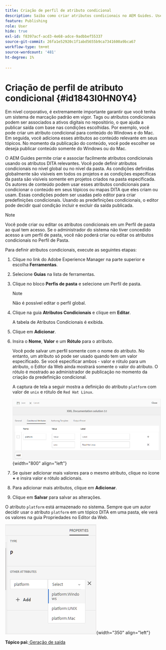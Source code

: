 ```yaml
---
title: Criação de perfil de atributo condicional
description: Saiba como criar atributos condicionais no AEM Guides. Use atributos condicionais na pasta e perfis globais para condicionar seu conteúdo.
feature: Publishing
role: User
hide: true
exl-id: f8397acf-acd3-4e68-adce-9adbbef55337
source-git-commit: 26fa1e52920c1f1abd5655b9ca7341600a9bca67
workflow-type: tm+mt
source-wordcount: '481'
ht-degree: 1%

---
```


# Criação de perfil de atributo condicional {#id1843I0HN0Y4}

Em nível corporativo, é extremamente importante garantir que você tenha um sistema de marcação padrão em vigor. Tags ou atributos condicionais podem ser associados a ativos digitais no repositório, o que ajuda a publicar saída com base nas condições escolhidas. Por exemplo, você pode criar um atributo condicional para conteúdo do Windows e do Mac. Em seguida, você adiciona esses atributos ao conteúdo relevante em seus tópicos. No momento da publicação do conteúdo, você pode escolher se deseja publicar conteúdo somente do Windows ou do Mac.

O AEM Guides permite criar e associar facilmente atributos condicionais usando os atributos DITA relevantes. Você pode definir atributos condicionais no nível global ou no nível da pasta. As condições definidas globalmente são visíveis em todos os projetos e as condições específicas da pasta são visíveis somente em projetos criados na pasta especificada. Os autores de conteúdo podem usar esses atributos condicionais para condicionar o conteúdo em seus tópicos ou mapas DITA que eles criam ou usam. Essas condições podem ser usadas pelo editor para criar predefinições condicionais. Usando as predefinições condicionais, o editor pode decidir qual condição incluir e excluir da saída publicada.

>[!NOTE]
>
> Você pode criar ou editar os atributos condicionais em um Perfil de pasta ao qual tem acesso. Se o administrador do sistema não tiver concedido acesso a um perfil de pasta, você não poderá criar ou editar os atributos condicionais no Perfil de Pasta.

Para definir atributos condicionais, execute as seguintes etapas:

1. Clique no link do Adobe Experience Manager na parte superior e escolha **Ferramentas**.

1. Selecione **Guias** na lista de ferramentas.

1. Clique no bloco **Perfis de pasta** e selecione um Perfil de pasta.

   >[!NOTE]
   >
   > Não é possível editar o perfil global.

1. Clique na guia **Atributos Condicionais** e clique em **Editar**.

   A tabela de Atributos Condicionais é exibida.

1. Clique em **Adicionar**.

1. Insira o **Nome**, **Valor** e um **Rótulo** para o atributo.

   Você pode salvar um perfil somente com o nome do atributo. No entanto, um atributo só pode ser usado quando tem um valor especificado. Se você especificar ambos - valor e rótulo para um atributo, o Editor da Web ainda mostrará somente o valor do atributo. O rótulo é mostrado ao administrador de publicação no momento da criação da predefinição condicional.

   A captura de tela a seguir mostra a definição do atributo `platform` com valor de `unix` e rótulo de `Red Hat Linux`.

   ![](images/add-profile.png){width="800" align="left"}

1. Se quiser adicionar mais valores para o mesmo atributo, clique no ícone **+** e insira valor e rótulo adicionais.

1. Para adicionar mais atributos, clique em **Adicionar**.

1. Clique em **Salvar** para salvar as alterações.


O atributo `platform` está armazenado no sistema. Sempre que um autor decidir usar o atributo `platform` em um tópico DITA em uma pasta, ele verá os valores na guia Propriedades no Editor da Web.

![](images/properties-tab.png){width="350" align="left"}

**Tópico pai:**&#x200B;[ Geração de saída](generate-output.md)
